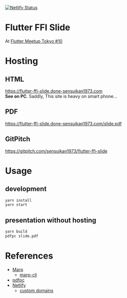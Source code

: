 [![Netlify Status](https://api.netlify.com/api/v1/badges/f2a99ebe-632d-42a6-93e7-613bd56b2a05/deploy-status)](https://app.netlify.com/sites/flutter-ffi-slide-sensuikan1973/deploys)

# Flutter FFI Slide
At [Flutter Meetup Tokyo #10](https://flutter-jp.connpass.com/event/134921/)

# Hosting
## HTML
https://flutter-ffi-slide.done-sensuikan1973.com  
**See on PC**. Saddly, This site is heavy on smart phone...

## PDF
https://flutter-ffi-slide.done-sensuikan1973.com/slide.pdf

## GitPitch
https://gitpitch.com/sensuikan1973/flutter-ffi-slide

# Usage
## development
```sh
yarn install
yarn start
```

## presentation without hosting
```sh
yarn build
pdfpc slide.pdf
```

# References
* [Marp](https://marpit.marp.app/)
    * [marp-cli](https://github.com/marp-team/marp-cli)
* [pdfpc](https://github.com/pdfpc/pdfpc)
* [Netlify](https://www.netlify.com/)
  * [custom domains](https://www.netlify.com/docs/custom-domains/)
